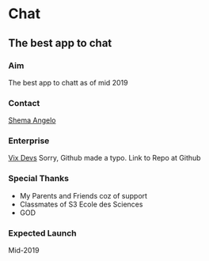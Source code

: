 # Chat

## The best app to chat

### Aim

The best app to chatt as of mid 2019

### Contact

[Shema Angelo](https://www.twitter.com/shema_angelo)

 ### Enterprise
 
 [Vix Devs](https://www.github.com/visdevs)
 Sorry, Github made a typo. Link to Repo at Github
 
 ### Special Thanks
 
 * My Parents and Friends coz of support
 * Classmates of S3 Ecole des Sciences
 * GOD
 
 ### Expected Launch
 
 Mid-2019
